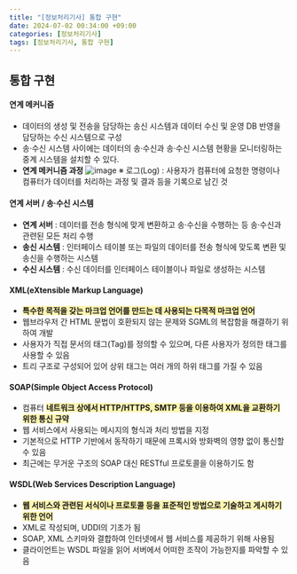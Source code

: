 ```yaml
---
title: "[정보처리기사] 통합 구현"
date: 2024-07-02 00:34:00 +09:00
categories: [정보처리기사]
tags: [정보처리기사, 통합 구현]
---
```


## 통합 구현

#### **연계 메커니즘**

- 데이터의 생성 및 전송을 담당하는 송신 시스템과 데이터 수신 및 운영 DB 반영을 담당하는 수신 시스템으로 구성
- 송·수신 시스템 사이에는 데이터의 송·수신과 송·수신 시스템 현황을 모니터링하는 중계 시스템을 설치할 수 있다.
- **연계 메커니즘 과정**
![image](post/연계메커니즘.png)
※ 로그(Log) : 사용자가 컴퓨터에 요청한 명령이나 컴퓨터가 데이터를 처리하는 과정 및 결과 등을 기록으로 남긴 것

#### **연계 서버 / 송·수신 시스템**

- **연계 서버** : 데이터를 전송 형식에 맞게 변환하고 송·수신을 수행하는 등 송·수신과 관련된 모든 처리 수행
- **송신 시스템** : 인터페이스 테이블 또는 파일의 데이터를 전송 형식에 맞도록 변환 및 송신을 수행하는 시스템
- **수신 시스템** : 수신 데이터를 인터페이스 테이블이나 파일로 생성하는 시스템

#### **XML(eXtensible Markup Language)**

- **<span style="background-color:#fff5b1">특수한 목적을 갖는 마크업 언어를 만드는 데 사용되는 다목적 마크업 언어</span>**
- 웹브라우저 간 HTML 문법이 호환되지 않는 문제와 SGML의 복잡함을 해결하기 위하여 개발
- 사용자가 직접 문서의 태그(Tag)를 정의할 수 있으며, 다른 사용자가 정의한 태그를 사용할 수 있음
- 트리 구조로 구성되어 있어 상위 태그는 여러 개의 하위 태그를 가질 수 있음

#### **SOAP(Simple Object Access Protocol)**

- 컴퓨터 **<span style="background-color:#fff5b1">네트워크 상에서 HTTP/HTTPS, SMTP 등을 이용하여 XML을 교환하기 위한 통신 규약</span>**
- 웹 서비스에서 사용되는 메시지의 형식과 처리 방법을 지정
- 기본적으로 HTTP 기반에서 동작하기 때문에 프록시와 방화벽의 영향 없이 통신할 수 있음
- 최근에는 무거운 구조의 SOAP 대신 RESTful 프로토콜을 이용하기도 함

#### **WSDL(Web Services Description Language)**

- **<span style="background-color:#fff5b1">웹 서비스와 관련된 서식이나 프로토콜 등을 표준적인 방법으로 기술하고 게시하기 위한 언어</span>**
- XML로 작성되며, UDDI의 기초가 됨
- SOAP, XML 스키마와 결합하여 인터넷에서 웹 서비스를 제공하기 위해 사용됨
- 클라이언트는 WSDL 파일을 읽어 서버에서 어떠한 조작이 가능한지를 파악할 수 있음
